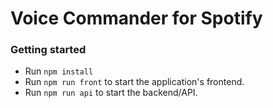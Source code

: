 # Voice Commander for Spotify

### Getting started

* Run `npm install`
* Run `npm run front` to start the application's frontend.
* Run `npm run api` to start the backend/API.
